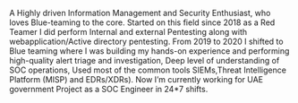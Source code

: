 A Highly driven Information Management and Security Enthusiast, who loves Blue-teaming to the core. Started on this field since 2018 as a Red Teamer I did perform Internal and external Pentesting along with webapplication/Active directory pentesting. From 2019 to 2020 I shifted to Blue teaming where I was building my hands-on experience and performing high-quality alert triage and investigation, Deep level of understanding of SOC operations, Used most of the common tools SIEMs,Threat Intelligence Platform (MISP) and EDRs/XDRs). Now I’m currently working for UAE government Project as a SOC Engineer in 24*7 shifts. 
